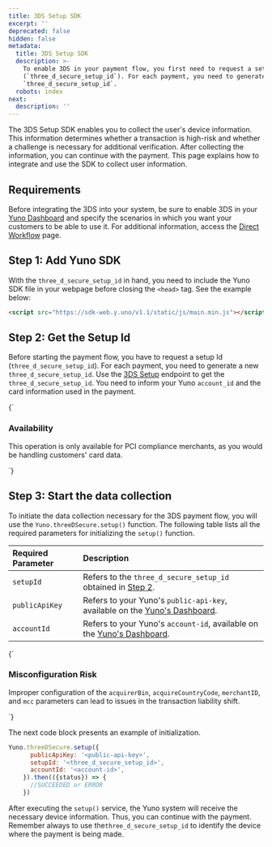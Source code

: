 ```yaml
---
title: 3DS Setup SDK
excerpt: ''
deprecated: false
hidden: false
metadata:
  title: 3DS Setup SDK
  description: >-
    To enable 3DS in your payment flow, you first need to request a setup id
    (`three_d_secure_setup_id`). For each payment, you need to generate a new
    `three_d_secure_setup_id`.
  robots: index
next:
  description: ''
---
```

The 3DS Setup SDK enables you to collect the user's device information. This information determines whether a transaction is high-risk and whether a challenge is necessary for additional verification. After collecting the information, you can continue with the payment. This page explains how to integrate and use the SDK to collect user information.

## Requirements

Before integrating the 3DS into your system, be sure to enable 3DS in your [Yuno Dashboard](https://dashboard.y.uno/) and specify the scenarios in which you want your customers to be able to use it. For additional information, access the [Direct Workflow](doc:direct-workflow#requirements) page.

## Step 1: Add Yuno SDK

With the `three_d_secure_setup_id` in hand, you need to include the Yuno SDK file in your webpage before closing the `<head>` tag. See the example below:

```html
<script src="https://sdk-web.y.uno/v1.1/static/js/main.min.js"></script>
```

## Step 2: Get the Setup Id

Before starting the payment flow,  you have to request a setup Id (`three_d_secure_setup_id`). For each payment, you need to generate a new `three_d_secure_setup_id`. Use the [3DS Setup](ref:3ds-setup) endpoint to get the `three_d_secure_setup_id`. You need to inform your Yuno `account_id` and the card information used in the payment.

<HTMLBlock>{`
<body>
  <div class="infoBlockContainer alert">
    <div class="verticalLineAlert"></div>
    <div>
      <h3>Availability</h3>
      <div class="contentContainer">
        <p>
					This operation is only available for PCI compliance merchants, as you would be handling customers' card data.
        </p>
      </div>
    </div>
  </div>
</body>
`}</HTMLBlock>

## Step 3: Start the data collection

To initiate the data collection necessary for the 3DS payment flow, you will use the `Yuno.threeDSecure.setup()` function. The following table lists all the required parameters for initializing the `setup()` function.

| Required Parameter | Description                                                                                            |
| :----------------- | :----------------------------------------------------------------------------------------------------- |
| `setupId`          | Refers to the `three_d_secure_setup_id` obtained in [Step 2](#step-2-get-the-setup-id).                |
| `publicApiKey`     | Refers to your Yuno's `public-api-key`, available on the [Yuno's Dashboard](https://dashboard.y.uno/). |
| `accountId`        | Refers to your Yuno's `account-id`, available on the [Yuno's Dashboard](https://dashboard.y.uno/).     |

<HTMLBlock>{`
<body>
  <div class="infoBlockContainer alert">
    <div class="verticalLineAlert"></div>
    <div>
      <h3>Misconfiguration Risk</h3>
      <div class="contentContainer">
        <p>
					Improper configuration of the <code>acquirerBin</code>, <code>acquireCountryCode</code>, <code>merchantID</code>, and <code>mcc</code> parameters can lead to issues in the transaction liability shift.
        </p>
      </div>
    </div>
  </div>
</body>
`}</HTMLBlock>

The next code block presents an example of initialization.

```javascript javasc
Yuno.threeDSecure.setup({
      publicApiKey: '<public-api-key>',
      setupId: '<three_d_secure_setup_id>',
      accountId: '<account-id>',
    }).then(({status}) => {
      //SUCCEEDED or ERROR
    })
```

After executing the `setup()` service, the Yuno system will receive the necessary device information. Thus, you can continue with the payment. Remember always to use the`three_d_secure_setup_id` to identify the device where the payment is being made.
